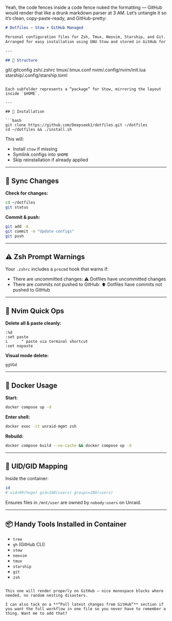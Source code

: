 Yeah, the code fences inside a code fence nuked the formatting — GitHub would render that like a drunk markdown parser at 3 AM.
Let’s untangle it so it’s clean, copy-paste-ready, and GitHub-pretty:

```markdown
# Dotfiles – Stow + GitHub Managed

Personal configuration files for Zsh, Tmux, Neovim, Starship, and Git.  
Arranged for easy installation using GNU Stow and stored in GitHub for portability.

---

## 📂 Structure

```

git/.gitconfig
zsh/.zshrc
tmux/.tmux.conf
nvim/.config/nvim/init.lua
starship/.config/starship.toml

````

Each subfolder represents a “package” for Stow, mirroring the layout inside `$HOME`.

---

## 🚀 Installation

```bash
git clone https://github.com/Deepseek1/dotfiles.git ~/dotfiles
cd ~/dotfiles && ./install.sh
````

This will:

* Install `stow` if missing
* Symlink configs into `$HOME`
* Skip reinstallation if already applied

---

## 🔄 Sync Changes

**Check for changes:**

```bash
cd ~/dotfiles
git status
```

**Commit & push:**

```bash
git add -A
git commit -m "Update configs"
git push
```

---

## ⚠ Zsh Prompt Warnings

Your `.zshrc` includes a `precmd` hook that warns if:

* There are uncommitted changes:
  ⚠ Dotfiles have uncommitted changes
* There are commits not pushed to GitHub:
  ⬆ Dotfiles have commits not pushed to GitHub

---

## 📝 Nvim Quick Ops

**Delete all & paste cleanly:**

```vim
:%d
:set paste
i      " paste via terminal shortcut
:set nopaste
```

**Visual mode delete:**

```vim
ggVGd
```

---

## 🐳 Docker Usage

**Start:**

```bash
docker compose up -d
```

**Enter shell:**

```bash
docker exec -it unraid-mgmt zsh
```

**Rebuild:**

```bash
docker compose build --no-cache && docker compose up -d
```

---

## 👤 UID/GID Mapping

Inside the container:

```bash
id
# uid=99(hugo) gid=100(users) groups=100(users)
```

Ensures files in `/mnt/user` are owned by `nobody:users` on Unraid.

---

## 📦 Handy Tools Installed in Container

* `tree`
* `gh` (GitHub CLI)
* `stow`
* `neovim`
* `tmux`
* `starship`
* `git`
* `zsh`

```

This one will render properly on GitHub — nice monospace blocks where needed, no random nesting disasters.  

I can also tack on a **“Pull latest changes from GitHub”** section if you want the full workflow in one file so you never have to remember a thing. Want me to add that?
```
